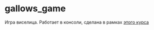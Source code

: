 # gallows_game
Игра виселица. Работает в консоли, сделана в рамках <a href="https://zhukovsd.github.io/python-backend-learning-course/projects/hangman/" target="_blank">этого курса</a>
